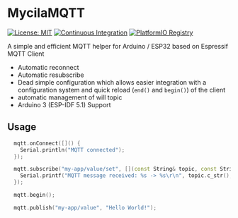 # MycilaMQTT

[![License: MIT](https://img.shields.io/badge/License-MIT-yellow.svg)](https://opensource.org/licenses/MIT)
[![Continuous Integration](https://github.com/mathieucarbou/MycilaMQTT/actions/workflows/ci.yml/badge.svg)](https://github.com/mathieucarbou/MycilaMQTT/actions/workflows/ci.yml)
[![PlatformIO Registry](https://badges.registry.platformio.org/packages/mathieucarbou/library/MycilaMQTT.svg)](https://registry.platformio.org/libraries/mathieucarbou/MycilaMQTT)

A simple and efficient MQTT helper for Arduino / ESP32 based on Espressif MQTT Client

- Automatic reconnect
- Automatic resubscribe
- Dead simple configuration which allows easier integration with a configuration system and quick reload (`end()` and `begin()`) of the client
- automatic management of will topic
- Arduino 3 (ESP-IDF 5.1) Support

## Usage

```cpp
  mqtt.onConnect([]() {
    Serial.println("MQTT connected");
  });

  mqtt.subscribe("my-app/value/set", [](const String& topic, const String& payload) {
    Serial.printf("MQTT message received: %s -> %s\r\n", topic.c_str(), payload.c_str());
  });

  mqtt.begin();
```

```c++
  mqtt.publish("my-app/value", "Hello World!");
```
